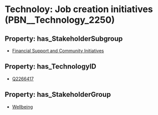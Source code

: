 # Technoloy: __Job creation initiatives__ (PBN__Technology_2250)

## Property: has_StakeholderSubgroup

* [Financial Support and Community Initiatives](PBN__TechSubgroup_36)

## Property: has_TechnologyID

* [Q2266417](Q2266417)

## Property: has_StakeholderGroup

* [Wellbeing](PBN__TechGroup_2)

